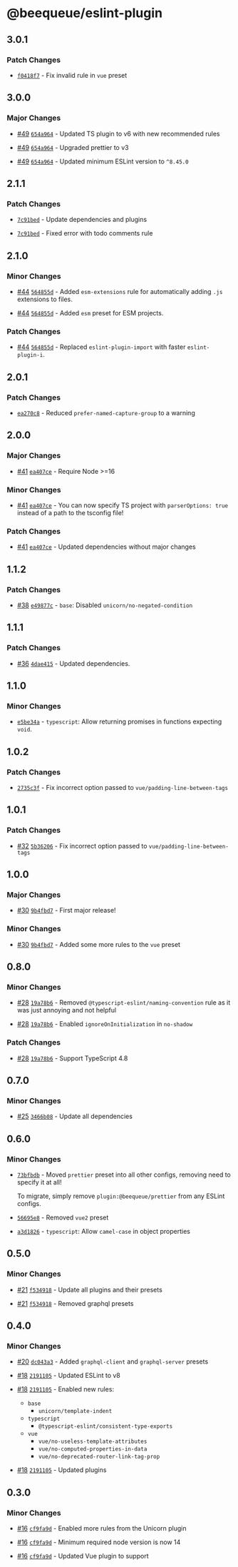 # @beequeue/eslint-plugin

## 3.0.1

### Patch Changes

- [`f0418f7`](https://github.com/BeeeQueue/eslint-plugin/commit/f0418f73bba8a7aea56acc1103833da532df3dd8) - Fix invalid rule in `vue` preset

## 3.0.0

### Major Changes

- [#49](https://github.com/BeeeQueue/eslint-plugin/pull/49) [`654a964`](https://github.com/BeeeQueue/eslint-plugin/commit/654a9646578e8228e5867d31e000810755600896) - Updated TS plugin to v6 with new recommended rules

- [#49](https://github.com/BeeeQueue/eslint-plugin/pull/49) [`654a964`](https://github.com/BeeeQueue/eslint-plugin/commit/654a9646578e8228e5867d31e000810755600896) - Upgraded prettier to v3

- [#49](https://github.com/BeeeQueue/eslint-plugin/pull/49) [`654a964`](https://github.com/BeeeQueue/eslint-plugin/commit/654a9646578e8228e5867d31e000810755600896) - Updated minimum ESLint version to `^8.45.0`

## 2.1.1

### Patch Changes

- [`7c91bed`](https://github.com/BeeeQueue/eslint-plugin/commit/7c91beda7e79d4f78647fdb43cab627f78bedd68) - Update dependencies and plugins

- [`7c91bed`](https://github.com/BeeeQueue/eslint-plugin/commit/7c91beda7e79d4f78647fdb43cab627f78bedd68) - Fixed error with todo comments rule

## 2.1.0

### Minor Changes

- [#44](https://github.com/BeeeQueue/eslint-plugin/pull/44) [`564855d`](https://github.com/BeeeQueue/eslint-plugin/commit/564855da3efb2386551666b3810a5eb6ddc30fe1) - Added `esm-extensions` rule for automatically adding `.js` extensions to files.

- [#44](https://github.com/BeeeQueue/eslint-plugin/pull/44) [`564855d`](https://github.com/BeeeQueue/eslint-plugin/commit/564855da3efb2386551666b3810a5eb6ddc30fe1) - Added `esm` preset for ESM projects.

### Patch Changes

- [#44](https://github.com/BeeeQueue/eslint-plugin/pull/44) [`564855d`](https://github.com/BeeeQueue/eslint-plugin/commit/564855da3efb2386551666b3810a5eb6ddc30fe1) - Replaced `eslint-plugin-import` with faster `eslint-plugin-i`.

## 2.0.1

### Patch Changes

- [`ea270c8`](https://github.com/BeeeQueue/eslint-plugin/commit/ea270c86850df0c6ee0e8e448f599828ee36ca60) - Reduced `prefer-named-capture-group` to a warning

## 2.0.0

### Major Changes

- [#41](https://github.com/BeeeQueue/eslint-plugin/pull/41) [`ea407ce`](https://github.com/BeeeQueue/eslint-plugin/commit/ea407ce677e0bc82f6eba6bd3198d1ac2ac9a5f9) - Require Node >=16

### Minor Changes

- [#41](https://github.com/BeeeQueue/eslint-plugin/pull/41) [`ea407ce`](https://github.com/BeeeQueue/eslint-plugin/commit/ea407ce677e0bc82f6eba6bd3198d1ac2ac9a5f9) - You can now specify TS project with `parserOptions: true` instead of a path to the tsconfig file!

### Patch Changes

- [#41](https://github.com/BeeeQueue/eslint-plugin/pull/41) [`ea407ce`](https://github.com/BeeeQueue/eslint-plugin/commit/ea407ce677e0bc82f6eba6bd3198d1ac2ac9a5f9) - Updated dependencies without major changes

## 1.1.2

### Patch Changes

- [#38](https://github.com/BeeeQueue/eslint-plugin/pull/38) [`e49877c`](https://github.com/BeeeQueue/eslint-plugin/commit/e49877cf60c10cfe88f44f643c8686e94cbcafa9) - `base`: Disabled `unicorn/no-negated-condition`

## 1.1.1

### Patch Changes

- [#36](https://github.com/BeeeQueue/eslint-plugin/pull/36) [`4dae415`](https://github.com/BeeeQueue/eslint-plugin/commit/4dae415f445c0f671b4bc286014167b89a067cf3) - Updated dependencies.

## 1.1.0

### Minor Changes

- [`e5be34a`](https://github.com/BeeeQueue/eslint-plugin/commit/e5be34a0fe118721c4d37736835386ba35ec411c) - `typescript`: Allow returning promises in functions expecting `void`.

## 1.0.2

### Patch Changes

- [`2735c3f`](https://github.com/BeeeQueue/eslint-plugin/commit/2735c3f1250a7b01a23ea18df63b5bc4fed9c40b) - Fix incorrect option passed to `vue/padding-line-between-tags`

## 1.0.1

### Patch Changes

- [#32](https://github.com/BeeeQueue/eslint-plugin/pull/32) [`5b36206`](https://github.com/BeeeQueue/eslint-plugin/commit/5b36206423ab5075048d98850c32815730a1e6c4) - Fix incorrect option passed to `vue/padding-line-between-tags`

## 1.0.0

### Major Changes

- [#30](https://github.com/BeeeQueue/eslint-plugin/pull/30) [`9b4fbd7`](https://github.com/BeeeQueue/eslint-plugin/commit/9b4fbd763fb9970491c56bd90cbd8e3db58abbb3) - First major release!

### Minor Changes

- [#30](https://github.com/BeeeQueue/eslint-plugin/pull/30) [`9b4fbd7`](https://github.com/BeeeQueue/eslint-plugin/commit/9b4fbd763fb9970491c56bd90cbd8e3db58abbb3) - Added some more rules to the `vue` preset

## 0.8.0

### Minor Changes

- [#28](https://github.com/BeeeQueue/eslint-plugin/pull/28) [`19a78b6`](https://github.com/BeeeQueue/eslint-plugin/commit/19a78b64ef46ebc47279f8f496c6b4252574b56d) - Removed `@typescript-eslint/naming-convention` rule as it was just annoying and not helpful

- [#28](https://github.com/BeeeQueue/eslint-plugin/pull/28) [`19a78b6`](https://github.com/BeeeQueue/eslint-plugin/commit/19a78b64ef46ebc47279f8f496c6b4252574b56d) - Enabled `ignoreOnInitialization` in `no-shadow`

### Patch Changes

- [#28](https://github.com/BeeeQueue/eslint-plugin/pull/28) [`19a78b6`](https://github.com/BeeeQueue/eslint-plugin/commit/19a78b64ef46ebc47279f8f496c6b4252574b56d) - Support TypeScript 4.8

## 0.7.0

### Minor Changes

- [#25](https://github.com/BeeeQueue/eslint-plugin/pull/25) [`3466b08`](https://github.com/BeeeQueue/eslint-plugin/commit/3466b08849ccf496fc9f03b5679f9c4a3251bbd4) - Update all dependencies

## 0.6.0

### Minor Changes

- [`73bfbdb`](https://github.com/BeeeQueue/eslint-plugin/commit/73bfbdbe6265a0bc5299898f0be4b8b91d03c01c) - Moved `prettier` preset into all other configs, removing need to specify it at all!

  To migrate, simply remove `plugin:@beequeue/prettier` from any ESLint configs.

* [`56695e8`](https://github.com/BeeeQueue/eslint-plugin/commit/56695e89b10083d28ef9d6f6446b864c79037052) - Removed `vue2` preset

- [`a3d1826`](https://github.com/BeeeQueue/eslint-plugin/commit/a3d1826d1149aac4d944a35b8949c39303e859ad) - `typescript`: Allow `camel-case` in object properties

## 0.5.0

### Minor Changes

- [#21](https://github.com/BeeeQueue/eslint-plugin/pull/21) [`f534918`](https://github.com/BeeeQueue/eslint-plugin/commit/f534918ab04e7a8ab93a07059d095d3db2272335) - Update all plugins and their presets

* [#21](https://github.com/BeeeQueue/eslint-plugin/pull/21) [`f534918`](https://github.com/BeeeQueue/eslint-plugin/commit/f534918ab04e7a8ab93a07059d095d3db2272335) - Removed graphql presets

## 0.4.0

### Minor Changes

- [#20](https://github.com/BeeeQueue/eslint-plugin/pull/20) [`dc043a3`](https://github.com/BeeeQueue/eslint-plugin/commit/dc043a358bd13cca7ff99ad48cda6de3033dff3f) - Added `graphql-client` and `graphql-server` presets

* [#18](https://github.com/BeeeQueue/eslint-plugin/pull/18) [`2191105`](https://github.com/BeeeQueue/eslint-plugin/commit/21911053cc13407ccae512bde17a15a7f303c576) - Updated ESLint to v8

- [#18](https://github.com/BeeeQueue/eslint-plugin/pull/18) [`2191105`](https://github.com/BeeeQueue/eslint-plugin/commit/21911053cc13407ccae512bde17a15a7f303c576) - Enabled new rules:

  - `base`
    - `unicorn/template-indent`
  - `typescript`
    - `@typescript-eslint/consistent-type-exports`
  - `vue`
    - `vue/no-useless-template-attributes`
    - `vue/no-computed-properties-in-data`
    - `vue/no-deprecated-router-link-tag-prop`

* [#18](https://github.com/BeeeQueue/eslint-plugin/pull/18) [`2191105`](https://github.com/BeeeQueue/eslint-plugin/commit/21911053cc13407ccae512bde17a15a7f303c576) - Updated plugins

## 0.3.0

### Minor Changes

- [#16](https://github.com/BeeeQueue/eslint-plugin/pull/16) [`cf9fa9d`](https://github.com/BeeeQueue/eslint-plugin/commit/cf9fa9d3c70fc0481317b5ea6fed315db4f594a8) - Enabled more rules from the Unicorn plugin

* [#16](https://github.com/BeeeQueue/eslint-plugin/pull/16) [`cf9fa9d`](https://github.com/BeeeQueue/eslint-plugin/commit/cf9fa9d3c70fc0481317b5ea6fed315db4f594a8) - Minimum required node version is now 14

- [#16](https://github.com/BeeeQueue/eslint-plugin/pull/16) [`cf9fa9d`](https://github.com/BeeeQueue/eslint-plugin/commit/cf9fa9d3c70fc0481317b5ea6fed315db4f594a8) - Updated Vue plugin to support <script setup>

### Patch Changes

- [#16](https://github.com/BeeeQueue/eslint-plugin/pull/16) [`cf9fa9d`](https://github.com/BeeeQueue/eslint-plugin/commit/cf9fa9d3c70fc0481317b5ea6fed315db4f594a8) - Updated dependencies

## 0.2.1

### Patch Changes

- [#14](https://github.com/BeeeQueue/eslint-plugin/pull/14) [`9f80ed3`](https://github.com/BeeeQueue/eslint-plugin/commit/9f80ed3aea683d240735747ca677e4bfadb9eb4a) - Added missing optional `peerDependency` on `prettier`

## 0.2.0

### Minor Changes

- [#12](https://github.com/BeeeQueue/eslint-plugin/pull/12) [`177473e`](https://github.com/BeeeQueue/eslint-plugin/commit/177473eeff955433b6cf2b430165384dcade68cb) - Enabled `eslint-plugin-unicorn`'s recommended rules, with a few exceptions

* [#12](https://github.com/BeeeQueue/eslint-plugin/pull/12) [`177473e`](https://github.com/BeeeQueue/eslint-plugin/commit/177473eeff955433b6cf2b430165384dcade68cb) - `react`: Enabled `react/no-unstable-nested-components`, disallowing components that are re-created every render

- [#12](https://github.com/BeeeQueue/eslint-plugin/pull/12) [`177473e`](https://github.com/BeeeQueue/eslint-plugin/commit/177473eeff955433b6cf2b430165384dcade68cb) - `typescript`: Type imports are now sorted below all other imports

### Patch Changes

- [#12](https://github.com/BeeeQueue/eslint-plugin/pull/12) [`177473e`](https://github.com/BeeeQueue/eslint-plugin/commit/177473eeff955433b6cf2b430165384dcade68cb) - Updated all dependencies

* [#12](https://github.com/BeeeQueue/eslint-plugin/pull/12) [`177473e`](https://github.com/BeeeQueue/eslint-plugin/commit/177473eeff955433b6cf2b430165384dcade68cb) - `typescript`: Removed warning about non-null assertions

## 0.1.3

### Patch Changes

- [`61b6a31`](https://github.com/BeeeQueue/eslint-plugin/commit/61b6a317241e3a6678794d4a060437113e210c82) [#10](https://github.com/BeeeQueue/eslint-plugin/pull/10) - `typescript`: Fixed issue with resolving `tsconfig.json`s.

## 0.1.2

### Patch Changes

- [`dab1e39`](https://github.com/BeeeQueue/eslint-plugin/commit/dab1e39aecf05941c1923c7b2e52c60c5ee28e29) [#8](https://github.com/BeeeQueue/eslint-plugin/pull/8) - `typescript`: Fixed typo in `node/no-unpublished-import` disabling.

## 0.1.1

### Patch Changes

- [`7e183f7`](https://github.com/BeeeQueue/eslint-plugin/commit/7e183f7ad787beb1edb442219bba3411d9bb662c) [#5](https://github.com/BeeeQueue/eslint-plugin/pull/5) - `typescript`: Disabled `node/no-unpublished-imports` as it breaks with types.

## 0.1.0

### Minor Changes

- [`499a79f`](https://github.com/BeeeQueue/eslint-plugin/commit/499a79f453682e00b30929426e66bf3afe75f271) - Initial release.

## 0.1.0-beta.3

### Minor Changes

- [`e5384a6`](https://github.com/BeeeQueue/eslint-plugin/commit/e5384a64fb8eb624b51ad642a954ff83ce9df3bc) - `vue`, `vue2`: Added new presets.

* [`e5384a6`](https://github.com/BeeeQueue/eslint-plugin/commit/e5384a64fb8eb624b51ad642a954ff83ce9df3bc) - `typescript`: Relaxed `any` operation restrictions.

- [`7bc2181`](https://github.com/BeeeQueue/eslint-plugin/commit/7bc21812394b4075210fbdf8420fe09dda92b289) - `node`: Added preset.
